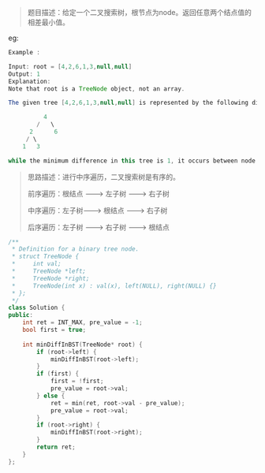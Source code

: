 > 题目描述：给定一个二叉搜索树，根节点为node。返回任意两个结点值的相差最小值。

eg:

```java
Example :

Input: root = [4,2,6,1,3,null,null]
Output: 1
Explanation:
Note that root is a TreeNode object, not an array.

The given tree [4,2,6,1,3,null,null] is represented by the following diagram:

          4
        /   \
      2      6
     / \    
    1   3  

while the minimum difference in this tree is 1, it occurs between node 1 and node 2, also between node 3 and node 2.
```

> 思路描述：进行中序遍历，二叉搜索树是有序的。
>
> 前序遍历：根结点 ---> 左子树 ---> 右子树
>
> 中序遍历：左子树---> 根结点 ---> 右子树
>
> 后序遍历：左子树 ---> 右子树 ---> 根结点

```C++
/**
 * Definition for a binary tree node.
 * struct TreeNode {
 *     int val;
 *     TreeNode *left;
 *     TreeNode *right;
 *     TreeNode(int x) : val(x), left(NULL), right(NULL) {}
 * };
 */
class Solution {
public:
    int ret = INT_MAX, pre_value = -1;
    bool first = true;
    
    int minDiffInBST(TreeNode* root) {
        if (root->left) {
            minDiffInBST(root->left);
        }
        if (first) {
            first = !first;
            pre_value = root->val;
        } else {
            ret = min(ret, root->val - pre_value);
            pre_value = root->val;
        }
        if (root->right) {
            minDiffInBST(root->right);
        }
        return ret;
    }
};
```

